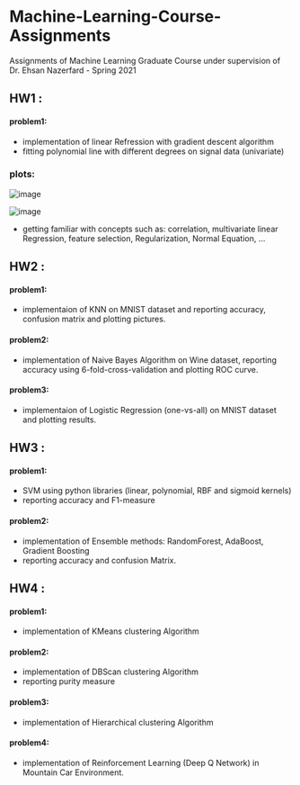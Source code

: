 # Machine-Learning-Course-Assignments
Assignments of Machine Learning Graduate Course under supervision of Dr. Ehsan Nazerfard - Spring 2021  

## HW1 :  
#### problem1:  
* implementation of linear Refression with gradient descent algorithm 
* fitting polynomial line with different degrees on signal data (univariate)  

### plots:  
![image](https://user-images.githubusercontent.com/44861408/135860937-a91d12c9-4497-4cc9-a552-ad3e9f414dcb.png)  
  
![image](https://user-images.githubusercontent.com/44861408/135860978-70db061a-b0c7-4b3f-b229-8aa099a5b3ef.png)



* getting familiar with concepts such as: correlation, multivariate linear Regression, feature selection, Regularization, Normal Equation, ...

## HW2 :  
#### problem1:  
* implementaion of KNN on MNIST dataset and reporting accuracy, confusion matrix and plotting pictures.  
#### problem2:  
* implementation of Naive Bayes Algorithm on Wine dataset, reporting accuracy using 6-fold-cross-validation and plotting ROC curve. 
#### problem3:  
* implementaion of Logistic Regression (one-vs-all) on MNIST dataset and plotting results.

## HW3 :  
#### problem1:  
* SVM using python libraries (linear, polynomial, RBF and sigmoid kernels)
* reporting accuracy and F1-measure
#### problem2:  
* implementation of Ensemble methods: RandomForest, AdaBoost, Gradient Boosting
* reporting accuracy and confusion Matrix.  

## HW4 :  
#### problem1:  
* implementation of KMeans clustering Algorithm

#### problem2:  
* implementation of DBScan clustering Algorithm
* reporting purity measure

#### problem3:  
* implementation of Hierarchical clustering Algorithm

#### problem4:  
* implementation of Reinforcement Learning (Deep Q Network) in Mountain Car Environment.

